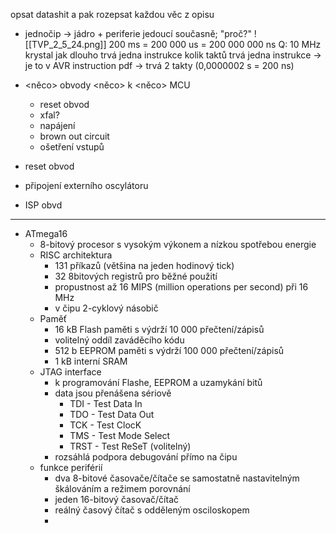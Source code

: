 opsat datashit a pak rozepsat každou věc z opisu
* jednočip → jádro + periferie jedoucí současně; "proč?"
![[TVP_2_5_24.png]]
200 ms = 200 000 us = 200 000 000 ns
Q: 10 MHz krystal jak dlouho trvá jedna instrukce
kolik taktů trvá jedna instrukce → je to v AVR instruction pdf → trvá 2 takty (0,0000002 s = 200 ns)

* <něco> obvody <něco> k <něco> MCU
	* reset obvod
	* xfal?
	* napájení
	* brown out circuit
	* ošetření vstupů

* reset obvod
* připojení externího oscylátoru
* ISP obvd
---
* ATmega16
	* 8-bitový procesor s vysokým výkonem a nízkou spotřebou energie
	* RISC architektura
		* 131 příkazů (většina na jeden hodinový tick)
		* 32 8bitových registrů pro běžné použití
		* propustnost až 16 MIPS (million operations per second) při 16 MHz
		* v čipu 2-cyklový násobič
	* Paměť
		* 16 kB Flash paměti s výdrží 10 000 přečtení/zápisů
		* volitelný oddíl zaváděcího kódu
		* 512 b EEPROM paměti s výdrží 100 000 přečtení/zápisů
		* 1 kB interní SRAM
	* JTAG interface
		* k programování Flashe, EEPROM a uzamykání bitů
		* data jsou přenášena sériově
			* TDI - Test Data In
			* TDO - Test Data Out
			* TCK - Test ClocK
			* TMS - Test Mode Select
			* TRST - Test ReSeT (volitelný)
		* rozsáhlá podpora debugování přímo na čipu
	* funkce periférií
		* dva 8-bitové časovače/čítače se samostatně nastavitelným škálováním a režimem porovnání
		* jeden 16-bitový časovač/čítač
		* reálný časový čítač s odděleným osciloskopem
		* 
